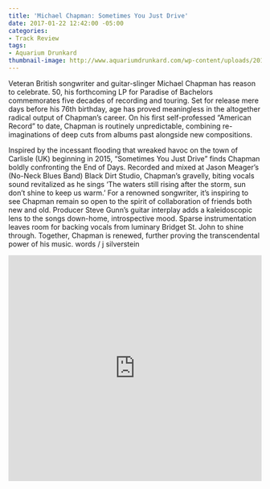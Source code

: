 ```yaml
---
title: 'Michael Chapman: Sometimes You Just Drive'
date: 2017-01-22 12:42:00 -05:00
categories:
- Track Review
tags:
- Aquarium Drunkard
thumbnail-image: http://www.aquariumdrunkard.com/wp-content/uploads/2016/11/Michael-Chapman-50-2-web-Constance-Mensh.jpg
---
```


Veteran British songwriter and guitar-slinger Michael Chapman has reason to celebrate. 50, his forthcoming LP for Paradise of Bachelors commemorates five decades of recording and touring.  Set for release mere days before his 76th birthday, age has proved meaningless in the altogether radical output of Chapman’s career. On his first self-professed “American Record” to date, Chapman is routinely unpredictable, combining re-imaginations of deep cuts from albums past alongside new compositions.

Inspired by the incessant flooding that wreaked havoc on the town of Carlisle (UK) beginning in 2015, “Sometimes You Just Drive” finds Chapman boldly confronting the End of Days. Recorded and mixed at Jason Meager’s (No-Neck Blues Band) Black Dirt Studio, Chapman’s gravelly, biting vocals sound revitalized as he sings ‘The waters still rising after the storm, sun don’t shine to keep us warm.’  For a renowned songwriter, it’s inspiring to see Chapman remain so open to the spirit of collaboration of friends both new and old. Producer Steve Gunn’s guitar interplay adds a kaleidoscopic lens to the songs down-home, introspective mood. Sparse instrumentation leaves room for backing vocals from luminary Bridget St. John to shine through. Together, Chapman is renewed, further proving the transcendental power of his music. words / j silverstein

<iframe width="100%" height="450" scrolling="no" frameborder="no" src="https://w.soundcloud.com/player/?url=https%3A//api.soundcloud.com/playlists/236630109&color=ff5500&auto_play=false&hide_related=false&show_comments=true&show_user=true&show_reposts=false"></iframe>